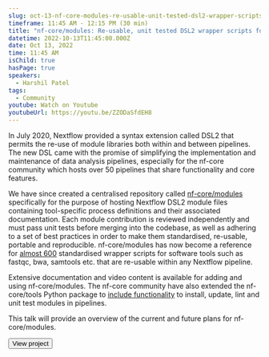 ```yaml
---
slug: oct-13-nf-core-modules-re-usable-unit-tested-dsl2-wrapper-scripts-for-the-nextflow-community
timeframe: 11:45 AM - 12:15 PM (30 min)
title: "nf-core/modules: Re-usable, unit tested DSL2 wrapper scripts for the Nextflow community"
datetime: 2022-10-13T11:45:00.000Z
date: Oct 13, 2022
time: 11:45 AM
isChild: true
hasPage: true
speakers:
  - Harshil Patel
tags:
  - Community
youtube: Watch on Youtube
youtubeUrl: https://youtu.be/ZZODaSfdEH8
---
```


In July 2020, Nextflow provided a syntax extension called DSL2 that permits the re-use of module libraries both within and between pipelines. The new DSL came with the promise of simplifying the implementation and maintenance of data analysis pipelines, especially for the nf-core community which hosts over 50 pipelines that share functionality and core features.

We have since created a centralised repository called [nf-core/modules](https://github.com/nf-core/modules) specifically for the purpose of hosting Nextflow DSL2 module files containing tool-specific process definitions and their associated documentation. Each module contribution is reviewed independently and must pass unit tests before merging into the codebase, as well as adhering to a set of best practices in order to make them standardised, re-usable, portable and reproducible. nf-core/modules has now become a reference for [almost 600](https://nf-co.re/modules) standardised wrapper scripts for software tools such as fastqc, bwa, samtools etc. that are re-usable within any Nextflow pipeline.

Extensive documentation and video content is available for adding and using nf-core/modules. The nf-core community have also extended the nf-core/tools Python package to [include functionality](https://github.com/nf-core/tools#modules) to install, update, lint and unit test modules in pipelines.

This talk will provide an overview of the current and future plans for nf-core/modules.

<div>
  <Button to="https://nf-co.re/modules" variant="secondary" size="md" arrow>
    View project
  </Button>
</div>
